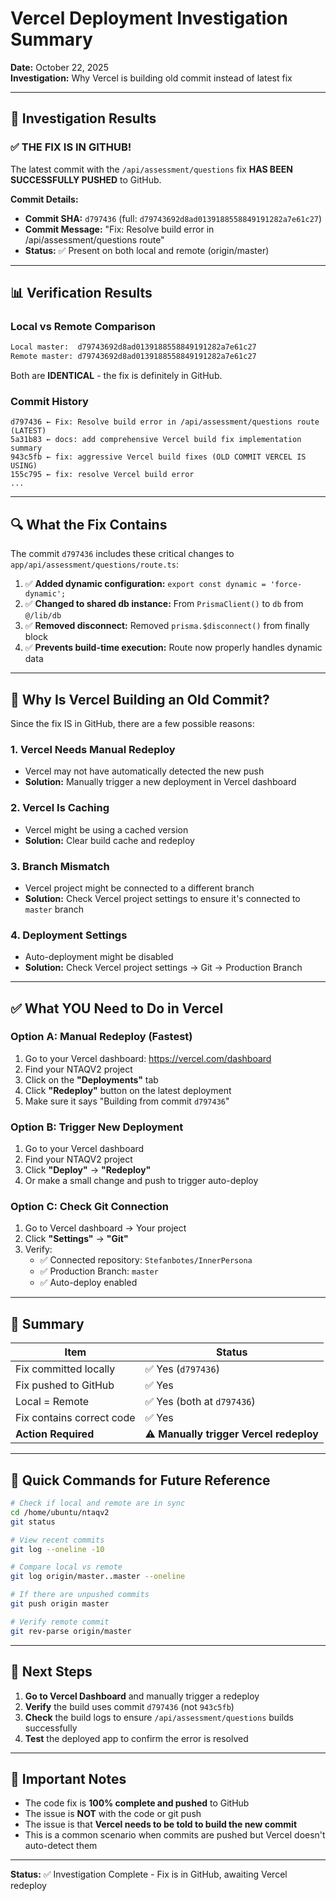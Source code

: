 # Vercel Deployment Investigation Summary

**Date:** October 22, 2025  
**Investigation:** Why Vercel is building old commit instead of latest fix

---

## 🎯 Investigation Results

### ✅ THE FIX IS IN GITHUB!

The latest commit with the `/api/assessment/questions` fix **HAS BEEN SUCCESSFULLY PUSHED** to GitHub.

**Commit Details:**
- **Commit SHA:** `d797436` (full: `d79743692d8ad0139188558849191282a7e61c27`)
- **Commit Message:** "Fix: Resolve build error in /api/assessment/questions route"
- **Status:** ✅ Present on both local and remote (origin/master)

---

## 📊 Verification Results

### Local vs Remote Comparison
```bash
Local master:  d79743692d8ad0139188558849191282a7e61c27
Remote master: d79743692d8ad0139188558849191282a7e61c27
```

Both are **IDENTICAL** - the fix is definitely in GitHub.

### Commit History
```
d797436 ← Fix: Resolve build error in /api/assessment/questions route (LATEST)
5a31b83 ← docs: add comprehensive Vercel build fix implementation summary
943c5fb ← fix: aggressive Vercel build fixes (OLD COMMIT VERCEL IS USING)
155c795 ← fix: resolve Vercel build error
...
```

---

## 🔍 What the Fix Contains

The commit `d797436` includes these critical changes to `app/api/assessment/questions/route.ts`:

1. ✅ **Added dynamic configuration:** `export const dynamic = 'force-dynamic';`
2. ✅ **Changed to shared db instance:** From `PrismaClient()` to `db` from `@/lib/db`
3. ✅ **Removed disconnect:** Removed `prisma.$disconnect()` from finally block
4. ✅ **Prevents build-time execution:** Route now properly handles dynamic data

---

## 🚨 Why Is Vercel Building an Old Commit?

Since the fix IS in GitHub, there are a few possible reasons:

### 1. **Vercel Needs Manual Redeploy**
- Vercel may not have automatically detected the new push
- **Solution:** Manually trigger a new deployment in Vercel dashboard

### 2. **Vercel Is Caching**
- Vercel might be using a cached version
- **Solution:** Clear build cache and redeploy

### 3. **Branch Mismatch**
- Vercel project might be connected to a different branch
- **Solution:** Check Vercel project settings to ensure it's connected to `master` branch

### 4. **Deployment Settings**
- Auto-deployment might be disabled
- **Solution:** Check Vercel project settings → Git → Production Branch

---

## ✅ What YOU Need to Do in Vercel

### Option A: Manual Redeploy (Fastest)
1. Go to your Vercel dashboard: https://vercel.com/dashboard
2. Find your NTAQV2 project
3. Click on the **"Deployments"** tab
4. Click **"Redeploy"** button on the latest deployment
5. Make sure it says "Building from commit `d797436`"

### Option B: Trigger New Deployment
1. Go to your Vercel dashboard
2. Find your NTAQV2 project
3. Click **"Deploy"** → **"Redeploy"**
4. Or make a small change and push to trigger auto-deploy

### Option C: Check Git Connection
1. Go to Vercel dashboard → Your project
2. Click **"Settings"** → **"Git"**
3. Verify:
   - ✅ Connected repository: `Stefanbotes/InnerPersona`
   - ✅ Production Branch: `master`
   - ✅ Auto-deploy enabled

---

## 📝 Summary

| Item | Status |
|------|--------|
| Fix committed locally | ✅ Yes (`d797436`) |
| Fix pushed to GitHub | ✅ Yes |
| Local = Remote | ✅ Yes (both at `d797436`) |
| Fix contains correct code | ✅ Yes |
| **Action Required** | ⚠️ **Manually trigger Vercel redeploy** |

---

## 🔧 Quick Commands for Future Reference

```bash
# Check if local and remote are in sync
cd /home/ubuntu/ntaqv2
git status

# View recent commits
git log --oneline -10

# Compare local vs remote
git log origin/master..master --oneline

# If there are unpushed commits
git push origin master

# Verify remote commit
git rev-parse origin/master
```

---

## 🎯 Next Steps

1. **Go to Vercel Dashboard** and manually trigger a redeploy
2. **Verify** the build uses commit `d797436` (not `943c5fb`)
3. **Check** the build logs to ensure `/api/assessment/questions` builds successfully
4. **Test** the deployed app to confirm the error is resolved

---

## 📌 Important Notes

- The code fix is **100% complete and pushed** to GitHub
- The issue is **NOT** with the code or git push
- The issue is that **Vercel needs to be told to build the new commit**
- This is a common scenario when commits are pushed but Vercel doesn't auto-detect them

---

**Status:** ✅ Investigation Complete - Fix is in GitHub, awaiting Vercel redeploy
